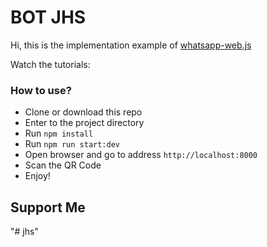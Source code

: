# BOT JHS

Hi, this is the implementation example of <a href="https://github.com/pedroslopez/whatsapp-web.js">whatsapp-web.js</a>

Watch the tutorials:


### How to use?

- Clone or download this repo
- Enter to the project directory
- Run `npm install`
- Run `npm run start:dev`
- Open browser and go to address `http://localhost:8000`
- Scan the QR Code
- Enjoy!


## Support Me


"# jhs" 
